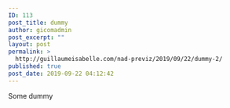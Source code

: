 ```yaml
---
ID: 113
post_title: dummy
author: gicomadmin
post_excerpt: ""
layout: post
permalink: >
  http://guillaumeisabelle.com/nad-previz/2019/09/22/dummy-2/
published: true
post_date: 2019-09-22 04:12:42
---
```

<!-- wp:paragraph -->

Some dummy

<!-- /wp:paragraph -->